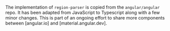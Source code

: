 The implementation of `region-parser` is copied from the `angular/angular` repo. 
It has been adapted from JavaScript to Typescript along with a few minor changes.
This is part of an ongoing effort to share more components between [angular.io] and [material.angular.dev].
